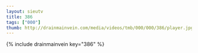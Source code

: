 ```yaml
--- 
layout: sieutv
title: 386
tags: ["000"]
thumb: http://drainmainvein.com/media/videos/tmb/000/000/386/player.jpg
---
```

{% include drainmainvein key="386" %} 
